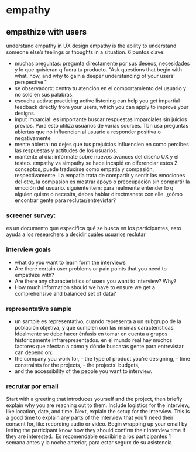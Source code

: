 # empathy

## empathize with users

understand empathy in UX design
empathy is the ability to understand someone else’s feelings or thoughts in a situation.
6 puntos clave:
- muchas preguntas: pregunta directamente por sus deseos, necesidades y lo que quisieran q fuera tu producto. "Ask questions that begin with what, how, and why to gain a deeper understanding of your users’ perspective."
- se observadorx: centra tu atención en el comportamiento del usuario y no solo en sus palabras.
- escucha activa: practicing active listening can help you get impartial feedback directly from your users, which you can apply to improve your designs.
- input imparcial: es importante buscar respuestas imparciales sin juicios previos. Para esto utiliza usuarios de varias sources. Tbn usa preguntas abiertas que no influencien al usuario a responder positiva o negativamente
- mente abierta: no dejes que tus prejuicios influencien en como percibes las respuestas y actitudes de los usuarios.
- mantente al día: infórmate sobre nuevos avances del diseño UX y el testeo.
empathy vs simpathy
se hace incapié en diferenciar estos 2 conceptos, puede traducirse como empatía y compasión, respectivamente. La empatía trata de compartir y sentir las emociones del otre, la compasión es mostrar apoyo o preocupación sin compartir la emoción del usuario.
siguiente item: 
para realmente entender lo q alguien quiere o necesita, debes hablar directmanete con elle. 
¿cómo encontrar gente para reclutar/entrevistar?
### screener survey:
es un documento que especifica qué se busca en los participantes, esto ayuda a los researchers a decidir cuáles usuarios reclutar
### interview goals
- what do you want to learn form the interviews
- Are there certain user problems or pain points that you need to empathize with?
- Are there any characteristics of users you want to interview? Why?
- How much information should we have to ensure we get a comprehensive and balanced set of data? 
### representative sample
- un sample es representativo, cuando representa a un subgrupo de la población objetiva, y que cumplen con las mismas características. Idealmente se debe hacer énfasis en tomar en cuenta a grupos históricamente infrarepresentados.
en el mundo real hay muchos factores que afectan a cómo y dónde buscarás gente para entrevistar. can depend on:
- the company you work for,
- the type of product you're designing,
- time constraints for the projects,
- the projects' budgets,
- and the accessibility of the people you want to interview. 
### recrutar por email
Start with a greeting that introduces yourself and the project, then briefly explain why you are reaching out to them. Include logistics for the interview, like location, date, and time. Next, explain the setup for the interview. This is a good time to explain any parts of the interview that you'll need their consent for, like recording audio or video. Begin wrapping up your email by letting the participant know how they should confirm their interview time if they are interested. 
Es recomendable escribirle a los participantes 1 semana antes y la noche anterior, para estar segurx de su asistencia.